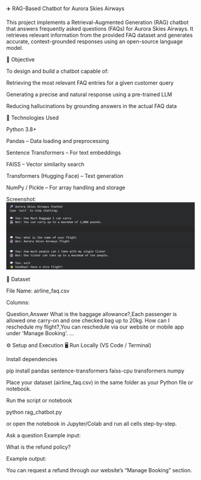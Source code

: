 ✈️ RAG-Based Chatbot for Aurora Skies Airways

This project implements a Retrieval-Augmented Generation (RAG) chatbot that answers frequently asked questions (FAQs) for Aurora Skies Airways.
It retrieves relevant information from the provided FAQ dataset and generates accurate, context-grounded responses using an open-source language model.

🎯 Objective

To design and build a chatbot capable of:

Retrieving the most relevant FAQ entries for a given customer query

Generating a precise and natural response using a pre-trained LLM

Reducing hallucinations by grounding answers in the actual FAQ data

🧰 Technologies Used

Python 3.8+

Pandas – Data loading and preprocessing

Sentence Transformers – For text embeddings

FAISS – Vector similarity search

Transformers (Hugging Face) – Text generation

NumPy / Pickle – For array handling and storage

Screenshot:
![image alt](https://github.com/lakshyadn/Lakshya_Deewan-Task2-Rag/blob/2a77993a639c7c8b13433432ef38b3df3d25140a/Screenshot%202025-10-31%20011552.png)

📂 Dataset

File Name: airline_faq.csv

Columns:

Question,Answer
What is the baggage allowance?,Each passenger is allowed one carry-on and one checked bag up to 20kg.
How can I reschedule my flight?,You can reschedule via our website or mobile app under 'Manage Booking'.
...

⚙️ Setup and Execution
🖥️ Run Locally (VS Code / Terminal)

Install dependencies

pip install pandas sentence-transformers faiss-cpu transformers numpy


Place your dataset (airline_faq.csv) in the same folder as your Python file or notebook.

Run the script or notebook

python rag_chatbot.py


or open the notebook in Jupyter/Colab and run all cells step-by-step.

Ask a question
Example input:

What is the refund policy?


Example output:

You can request a refund through our website’s “Manage Booking” section.
